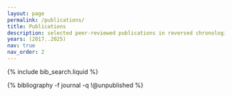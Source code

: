 ```yaml
---
layout: page
permalink: /publications/
title: Publications
description: selected peer-reviewed publications in reversed chronological order. 
years: (2017..2025)
nav: true
nav_order: 2
---
```


<!-- _pages/publications.md -->

<!-- Bibsearch Feature -->

{% include bib_search.liquid %}

<div class="publications">
{% bibliography -f journal -q !@unpublished %}
</div>

